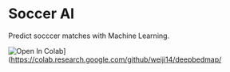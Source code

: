 # Soccer AI

Predict socccer matches with Machine Learning.

![Open In Colab](https://colab.research.google.com/assets/colab-badge.svg)](https://colab.research.google.com/github/weiji14/deepbedmap/
